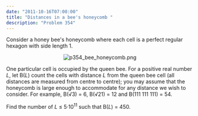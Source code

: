 ```yaml
---
date: "2011-10-16T07:00:00"
title: "Distances in a bee's honeycomb "
description: "Problem 354"
---
```


<p>Consider a honey bee's honeycomb where each cell is a perfect regular hexagon with side length 1.</p>
<div align="center">
<img alt="p354_bee_honeycomb.png" src="/images/p354_bee_honeycomb.png"/></div>
<p>
One particular cell is occupied by the queen bee.
For a positive real number <var>L</var>, let B(<var>L</var>) count the cells with distance <var>L</var> from the queen bee cell (all distances are measured from centre to centre); you may assume that the honeycomb is large enough to accommodate for any distance we wish to consider. 
For example, B(√3) = 6, B(√21) = 12 and B(111 111 111) = 54.</p>
<p>Find the number of <var>L</var> ≤ 5·10<sup>11</sup> such that B(<var>L</var>) = 450.</p>

